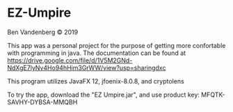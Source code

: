 # EZ-Umpire
Ben Vandenberg © 2019

This app was a personal project for the purpose of getting more confortable with programming in java.
The documentation can be found at https://drive.google.com/file/d/1V5M2GNd-NdXgE7lyNv4Ho94hHim3GrWW/view?usp=sharingdxc

This program utilizes JavaFX 12, jfoenix-8.0.8, and cryptolens

To try the app, download the "EZ Umpire.jar", and use product key: MFQTK-SAVHY-DYBSA-MMQBH